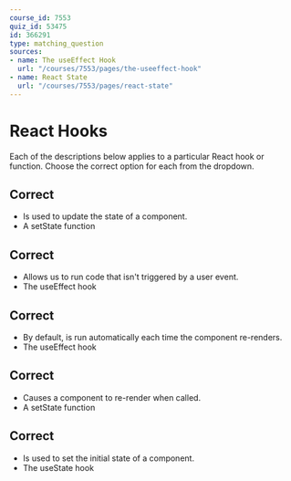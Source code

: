 ```yaml
---
course_id: 7553
quiz_id: 53475
id: 366291
type: matching_question
sources:
- name: The useEffect Hook
  url: "/courses/7553/pages/the-useeffect-hook"
- name: React State
  url: "/courses/7553/pages/react-state"
---
```


# React Hooks

Each of the descriptions below applies to a particular React hook or function.
Choose the correct option for each from the dropdown.

## Correct

- Is used to update the state of a component.
- A setState function

## Correct

- Allows us to run code that isn't triggered by a user event.
- The useEffect hook

## Correct

- By default, is run automatically each time the component re-renders.
- The useEffect hook

## Correct

- Causes a component to re-render when called.
- A setState function

## Correct

- Is used to set the initial state of a component.
- The useState hook
